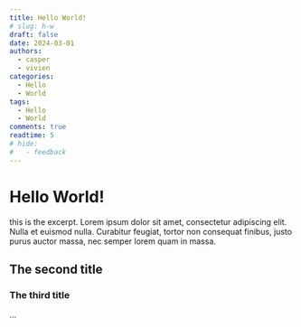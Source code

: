 ```yaml
---
title: Hello World!
# slug: h-w
draft: false 
date: 2024-03-01
authors:
  - casper
  - vivien
categories:
  - Hello
  - World
tags:
  - Hello
  - World
comments: true
readtime: 5
# hide:
#   - feedback
---
```


# Hello World!

this is the excerpt. Lorem ipsum dolor sit amet, consectetur adipiscing elit. Nulla et euismod
nulla. Curabitur feugiat, tortor non consequat finibus, justo purus auctor
massa, nec semper lorem quam in massa.

<!-- more -->

## The second title

### The third title

...